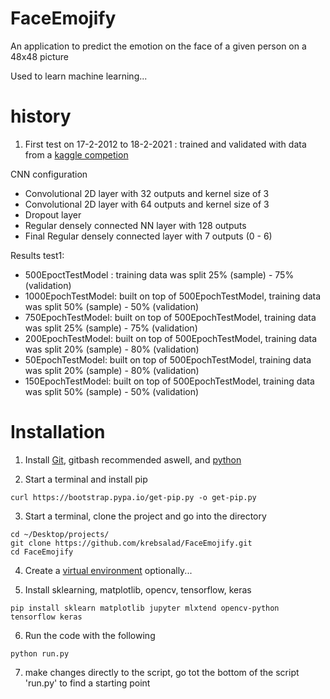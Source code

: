 # FaceEmojify
An application to predict the emotion on the face of a given person on a 48x48 picture

Used to learn machine learning...

# history
1. First test on 17-2-2012 to 18-2-2021 : trained and validated with data from a [kaggle competion](https://www.kaggle.com/c/challenges-in-representation-learning-facial-expression-recognition-challenge/rules)

CNN configuration
* Convolutional 2D layer with 32 outputs and kernel size of 3
* Convolutional 2D layer with 64 outputs and kernel size of 3
* Dropout layer
* Regular densely connected NN layer with 128 outputs
* Final Regular densely connected layer with 7 outputs (0 - 6)

Results test1:
* 500EpoctTestModel : training data was split 25% (sample) - 75% (validation)
* 1000EpochTestModel: built on top of 500EpochTestModel, training data was split 50% (sample) - 50% (validation)
* 750EpochTestModel: built on top of 500EpochTestModel, training data was split 25% (sample) - 75% (validation)
* 200EpochTestModel: built on top of 500EpochTestModel, training data was split 20% (sample) - 80% (validation)
* 50EpochTestModel: built on top of 500EpochTestModel, training data was split 20% (sample) - 80% (validation)
* 150EpochTestModel: built on top of 500EpochTestModel, training data was split 50% (sample) - 50% (validation)

# Installation
1. Install [Git](https://git-scm.com/downloads), gitbash recommended aswell, and [python](https://www.python.org/)

2. Start a terminal and install pip
```
curl https://bootstrap.pypa.io/get-pip.py -o get-pip.py
```

3. Start a terminal, clone the project and go into the directory
```
cd ~/Desktop/projects/
git clone https://github.com/krebsalad/FaceEmojify.git
cd FaceEmojify
``` 

4. Create a [virtual environment](https://docs.python.org/3/library/venv.html) optionally...

5. Install sklearning, matplotlib, opencv, tensorflow, keras
```
pip install sklearn matplotlib jupyter mlxtend opencv-python tensorflow keras
```

6. Run the code with the following
```
python run.py
```

7. make changes directly to the script, go tot the bottom of the script 'run.py' to find a starting point